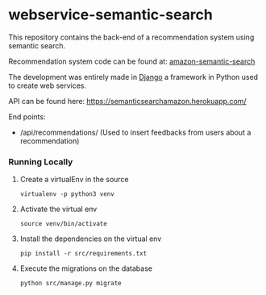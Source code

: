 # webservice-semantic-search
This repository contains the back-end of a recommendation system using semantic search.

Recommendation system code can be found at: [amazon-semantic-search](https://github.com/Adilsitos/Semantic-Search-Amazon-Data)

The development was entirely made in [Django](https://www.djangoproject.com/) a framework in Python used to create web services. 

API can be found here: https://semanticsearchamazon.herokuapp.com/

End points: 
  - /api/recommendations/ (Used to insert feedbacks from users about a recommendation) 


### Running Locally
1. Create a virtualEnv in the source 
    ```
    virtualenv -p python3 venv
    ```
2. Activate the virtual env
    ```
    source venv/bin/activate
    ```
3. Install the dependencies on the virtual env
    ```
    pip install -r src/requirements.txt
    ```
4. Execute the migrations on the database
    ```
    python src/manage.py migrate
    ```
